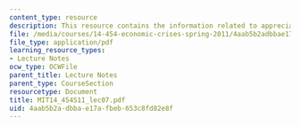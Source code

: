 ```yaml
---
content_type: resource
description: This resource contains the information related to appreciations and overvaluations.
file: /media/courses/14-454-economic-crises-spring-2011/4aab5b2adbbae17afbeb653c8fd82e8f_MIT14_454S11_lec07.pdf
file_type: application/pdf
learning_resource_types:
- Lecture Notes
ocw_type: OCWFile
parent_title: Lecture Notes
parent_type: CourseSection
resourcetype: Document
title: MIT14_454S11_lec07.pdf
uid: 4aab5b2a-dbba-e17a-fbeb-653c8fd82e8f
---
```

